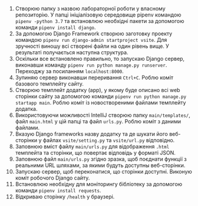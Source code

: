 1. Створюю папку з назвою лабораторної роботи у власному репозиторію. У папці ініціалізовую середовище pipenv командою `pipenv -python 3.7` та встановлюю необхідні пакети за допомогою команди `pipenv install django`.
2. За допомогою Django Framework створюю заготовку проекту командою `pipenv run django-admin startproject vsite`. Для зручності виношу всі створені файли на один рівень вище. У результаті получається наступна структура.
3. Оскільки все встановлено правильно, то запускаю Django сервер, виконавши команду `pipenv run python manage.py runserver`. Переходжу за посиланням `localhost:8000`.
4. Зупиняю сервер виконавши переривання `Ctrl+C`. Роблю коміт базового темплейту сайту.
5. Створюю темплейт додатку (app), у якому буде описано всі web сторінки сайту за допомогою команди `pipenv run python manage.py startapp main`. Роблю коміт із новоствореними файлами темплейту додатка.
6. Використовуючи можливості IntelliJ створюю папку `main/templates/`, файл `main.html` у цій папці та файл `urls.py`. Роблю коміт з даними файлами.
7. Вказую Django frameworks назву додатку та де шукати його веб-сторінки у файлах `vsite/setting.py` та `vsite/url.py` відповідно.
8. Заповнюю вміст файлу `main/urls.py` для відображення `.html` темплейта та сторінки, що повертає відповідь у форматі JSON.
9. Заповнюю файл `main/urls.py` згідно зразка, щоб поєднати функції з реальними URL шляхами, за якими будуть доступны веб-сторінки.
10. Запускаю сервер, щоб переконатися, що сторінки доступні. Виконую коміт робочого Django сайту.
11. Встановлюю необхідну для моніторингу бібліотеку за допомогою команди `pipenv install requests`.
12. Відкриваю сторінку `/health` у браузері.
